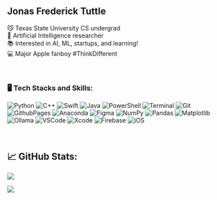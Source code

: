 ## Jonas Frederick Tuttle

😼 Texas State University CS undergrad<br>
🔬 Artificial Intelligence researcher<br>
📚 Interested in AI, ML, startups, and learning!<br>
💻 Major Apple fanboy #ThinkDifferent<br>

<br>

### 🖥️ Tech Stacks and Skills:
![Python](https://img.shields.io/badge/python-3670A0?style=flat&logo=python&logoColor=ffdd54)
![C++](https://img.shields.io/badge/c++-%2300599C.svg?style=flat&logo=c%2B%2B&logoColor=white)
![Swift](https://img.shields.io/badge/swift-F54A2A?style=flat&logo=swift&logoColor=white)
![Java](https://img.shields.io/badge/java-%23ED8B00.svg?style=flat&logo=openjdk&logoColor=white)
![PowerShell](https://img.shields.io/badge/PowerShell-%235391FE.svg?style=flat&logo=powershell&logoColor=white)
![Terminal](https://img.shields.io/badge/Terminal-%234D4D4D.svg?style=flat&logo=windows-terminal&logoColor=white)
![Git](https://img.shields.io/badge/git-F05032?style=flat&logo=git&logoColor=white)
![GithubPages](https://img.shields.io/badge/github%20pages-121013?style=flat&logo=github&logoColor=white)
![Anaconda](https://img.shields.io/badge/Anaconda-%2344A833.svg?style=flat&logo=anaconda&logoColor=white)
![Figma](https://img.shields.io/badge/figma-%23F24E1E.svg?style=flat&logo=figma&logoColor=white)
![NumPy](https://img.shields.io/badge/numpy-%23013243.svg?style=flat&logo=numpy&logoColor=white)
![Pandas](https://img.shields.io/badge/pandas-%23150458.svg?style=flat&logo=pandas&logoColor=white)
![Matplotlib](https://img.shields.io/badge/Matplotlib-%23ffffff.svg?style=flat&logo=Matplotlib&logoColor=black)
![Ollama](https://img.shields.io/badge/Ollama-000000?style=flat&logo=ollama&logoColor=white)
![VSCode](https://img.shields.io/badge/VSCode-0078d7.svg?style=flat&logo=visual-studio-code&logoColor=white)
![Xcode](https://img.shields.io/badge/Xcode-1575F9?style=flat&logo=xcode&logoColor=white)
![Firebase](https://img.shields.io/badge/firebase-FFCA28?style=flat&logo=firebase&logoColor=black)
![iOS](https://img.shields.io/badge/iOS-000000?style=flat&logo=apple&logoColor=white)

<br>

## 📈 GitHub Stats:
![](https://github-readme-streak-stats.herokuapp.com/?user=jonastuttle&theme=onedark&hide_border=false)<br/>

[![](https://visitcount.itsvg.in/api?id=jonastuttle&icon=4&color=7)](https://visitcount.itsvg.in)

<!--
**jonastuttle/jonastuttle** is a ✨ _special_ ✨ repository because its `README.md` (this file) appears on your GitHub profile.

Here are some ideas to get you started:

- 🔭 I’m currently working on ...
- 🌱 I’m currently learning ...
- 👯 I’m looking to collaborate on ...
- 🤔 I’m looking for help with ...
- 💬 Ask me about ...
- 📫 How to reach me: ...
- 😄 Pronouns: ...
- ⚡ Fun fact: ...
-->
